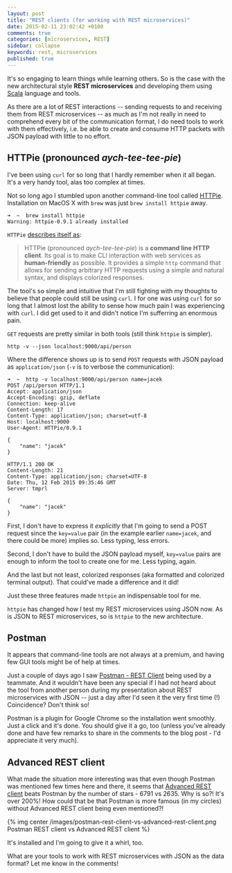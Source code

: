 ```yaml
---
layout: post
title: "REST clients (for working with REST microservices)"
date: 2015-02-11 23:02:42 +0100
comments: true
categories: [microservices, REST]
sidebar: collapse
keywords: rest, microservices
published: true
---
```

It's so engaging to learn things while learning others. So is the case with the new architectural style **REST microservices** and developing them using [Scala](http://www.scala-lang.org/) language and tools.

As there are a lot of REST interactions -- sending requests to and receiving them from REST microservices -- as much as I'm not really in need to comprehend every bit of the communication format, I do need tools to work with them effectively, i.e. be able to create and consume HTTP packets with JSON payload with little to no effort.

<!-- more -->

## HTTPie (pronounced *aych-tee-tee-pie*)

I've been using `curl` for so long that I hardly remember when it all began. It's a very handy tool, alas too complex at times.

Not so long ago I stumbled upon another command-line tool called [HTTPie](http://httpie.org). Installation on MacOS X with `brew` was just `brew install httpie` away.

    ➜  ~  brew install httpie
    Warning: httpie-0.9.1 already installed

`HTTPie` [describes itself as](http://httpie.org):

> HTTPie (pronounced *aych-tee-tee-pie*) is a **command line HTTP client**. Its goal is to make CLI interaction with web services as **human-friendly** as possible. It provides a simple `http` command that allows for sending arbitrary HTTP requests using a simple and natural syntax, and displays colorized responses.

The tool's so simple and intuitive that I'm still fighting with my thoughts to believe that people could still be using `curl`. I for one was using `curl` for so long that I almost lost the ability to sense how much pain I was experiencing with `curl`. I did get used to it and didn't notice I'm sufferring an enormous pain.

`GET` requests are pretty similar in both tools (still think `httpie` is simpler).

    http -v --json localhost:9000/api/person

Where the difference shows up is to send `POST` requests with JSON payload as `application/json` (`-v` is to verbose the communication):

    ➜  ~  http -v localhost:9000/api/person name=jacek
    POST /api/person HTTP/1.1
    Accept: application/json
    Accept-Encoding: gzip, deflate
    Connection: keep-alive
    Content-Length: 17
    Content-Type: application/json; charset=utf-8
    Host: localhost:9000
    User-Agent: HTTPie/0.9.1

    {
        "name": "jacek"
    }

    HTTP/1.1 200 OK
    Content-Length: 21
    Content-Type: application/json; charset=UTF-8
    Date: Thu, 12 Feb 2015 09:35:46 GMT
    Server: tmprl

    {
        "name": "jacek"
    }


First, I don't have to express it *explicitly* that I'm going to send a POST request since the `key=value` pair (in the example earlier `name=jacek`, and there could be more) implies so. Less typing, less errors.

Second, I don't have to build the JSON payload myself, `key=value` pairs are enough to inform the tool to create one for me. Less typing, again.

And the last but not least, colorized responses (aka formatted and colorized terminal output). That could've made a difference and it did!

Just these three features made `httpie` an indispensable tool for me.

`httpie` has changed how I test my REST microservices using JSON now. As is JSON to REST microservices, so is `httpie` to the new architecture.

## Postman

It appears that command-line tools are not always at a premium, and having few GUI tools might be of help at times.

Just a couple of days ago I saw [Postman - REST Client](http://www.getpostman.com/) being used by a teammate. And it wouldn't have been any special if I had not heard about the tool from another person during my presentation about REST microservices with JSON -- just a day after I'd seen it the very first time (!) Coincidence? Don't think so!

Postman is a plugin for Google Chrome so the installation went smoothly. Just a click and it's done. You should give it a go, too (unless you've already done and have few remarks to share in the comments to the blog post - I'd appreciate it very much).

## Advanced REST client

What made the situation more interesting was that even though Postman was mentioned few times here and there, it seems that [Advanced REST client](https://code.google.com/p/chrome-rest-client/) beats Postman by the number of stars - 6791 vs 2635. Why is so?! It's over 200%! How could that be that Postman is more famous (in my circles) without Advanced REST client being even mentioned?!

{% img center /images/postman-rest-client-vs-advanced-rest-client.png Postman REST client vs Advanced REST client %}

It's installed and I'm going to give it a whirl, too.

What are your tools to work with REST microservices with JSON as the data format? Let me know in the comments!